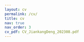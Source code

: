 ```yaml
---
layout: cv
permalink: /cv/
title: cv
nav: true
nav_order: 3
cv_pdf: CV_JiankangDeng_202308.pdf
---
```

